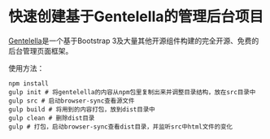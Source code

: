 # 快速创建基于Gentelella的管理后台项目

[Gentelella](https://github.com/puikinsh/gentelella)是一个基于Bootstrap 3及大量其他开源组件构建的完全开源、免费的后台管理页面框架。

使用方法：
```
npm install
gulp init # 将gentelella的内容从npm包里复制出来并调整目录结构，放在src目录中
gulp src # 启动browser-sync查看源文件
gulp build # 将用到的内容打包，放到dist目录中
gulp clean # 删除dist目录
gulp # 打包，启动browser-sync查看dist目录，并监听src中html文件的变化
```